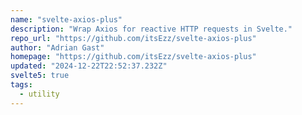 ```yaml
---
name: "svelte-axios-plus"
description: "Wrap Axios for reactive HTTP requests in Svelte."
repo_url: "https://github.com/itsEzz/svelte-axios-plus"
author: "Adrian Gast"
homepage: "https://github.com/itsEzz/svelte-axios-plus"
updated: "2024-12-22T22:52:37.232Z"
svelte5: true
tags: 
  - utility
---
```

